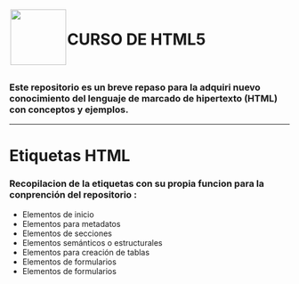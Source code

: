 <img src="https://cdn.iconscout.com/icon/free/png-256/free-html5-41-1175209.png" style="width: 100px; height: 100px; margin: 2px;" align="left" >

<h1> CURSO DE HTML5 </h1> <br>

### Este repositorio es un breve repaso para la adquiri nuevo conocimiento del lenguaje de marcado de hipertexto (HTML) con conceptos y ejemplos.

***
# Etiquetas HTML
### Recopilacion de la etiquetas con su propia funcion para la conprención del repositorio : 
 
-  Elementos de inicio
-  Elementos para metadatos
-  Elementos de secciones
-  Elementos semánticos o estructurales
-  Elementos para creación de tablas
-  Elementos de formularios
-  Elementos de formularios


